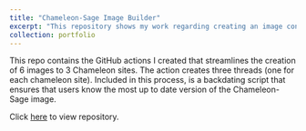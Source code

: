```yaml
---
title: "Chameleon-Sage Image Builder"
excerpt: "This repository shows my work regarding creating an image container Sage's software plugins and stacks that can be used on Chameleon bare-metal, gpu-based, and arm64 instances. <br/><img src='/images/sage.png'>"
collection: portfolio
---
```


This repo contains the GitHub actions I created that streamlines the creation of 6 images to 3 Chameleon sites. The action creates three threads (one for each chameleon site). Included in this process, is a backdating script that ensures that users know the most up to date version of the Chameleon-Sage image.

Click [here](https://github.com/sagecontinuum/CC-Sage-Image-Builder) to view repository.

